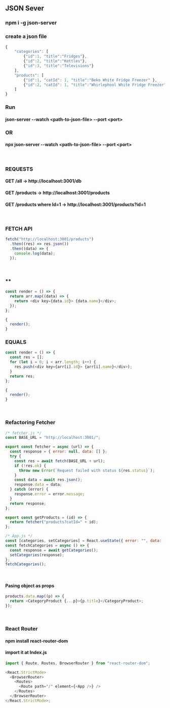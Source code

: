 ## JSON Sever

### npm i -g json-server

### create a json file

```javascript
{
    "categories": [
        {"id":1, "title":"Fridges"},
        {"id":2, "title":"Kettles"},
        {"id":3, "title":"Televisions"}
    ],
    "products": [
        {"id":1, "catId": 1, "title":"Beko White Fridge Freezer" },
        {"id":2, "catId": 1, "title":"Whirlephool White Fridge Freezer" }
    ]
}
```

### Run

#### json-server --watch \<path-to-json-file\> --port \<port\>

### OR

#### npx json-server --watch \<path-to-json-file\> --port \<port\>

<br>

### REQUESTS

#### GET /all -> http://localhost:3001/db

#### GET /products -> http://localhost:3001/products

#### GET /products where Id=1 -> http://localhost:3001/products?id=1

<br>

### FETCH API

```javascript
fetch("http://localhost:3001/products")
  .then((res) => res.json())
  .then((data) => {
    console.log(data);
  });
```

<br>

### \*\*

```javascript
const render = () => {
  return arr.map((data) => {
    return <div key={data.id}> {data.name}</div>;
  });
};

{
  render();
}
```

### EQUALS

```javascript
const render = () => {
  const res = [];
  for (let i = 0; i < arr.length; i++) {
    res.push(<div key={arr[i].id}> {arr[i].name}</div>);
  }
  return res;
};

{
  render();
}
```

<br>

### Refactoring Fetcher

```javascript
/* fetcher.js */
const BASE_URL = "http://localhost:3001/";

export const fetcher = async (url) => {
  const response = { error: null, data: [] };
  try {
    const res = await fetch(BASE_URL + url);
    if (!res.ok) {
      throw new Error(`Request failed with status ${res.status}`);
    }
    const data = await res.json();
    response.data = data;
  } catch (error) {
    response.error = error.message;
  }
  return response;
};

export const getProducts = (id) => {
  return fetcher("products?catId=" + id);
};

/* App.js */
const [categories, setCategories] = React.useState({ error: "", data: [] });
const fetchCategories = async () => {
  const response = await getCategories();
  setCategories(response);
};
fetchCategories();
```

<br>

#### Pasing object as props

```javascript
products.data.map((p) => {
  return <CategoryProduct {...p}>{p.title}</CategoryProduct>;
});
```

<br>

### React Router

#### npm install react-router-dom

#### import it at Index.js

```javascript
import { Route, Routes, BrowserRouter } from "react-router-dom";

<React.StrictMode>
  <BrowserRouter>
    <Routes>
      <Route path="/" element={<App />} />
    </Routes>
  </BrowserRouter>
</React.StrictMode>;
```
<br>
